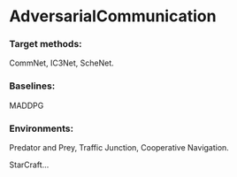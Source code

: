 # AdversarialCommunication

### Target methods:
CommNet,
IC3Net,
ScheNet.

### Baselines: 
MADDPG


### Environments: 

Predator and Prey, Traffic Junction, Cooperative Navigation.

StarCraft...